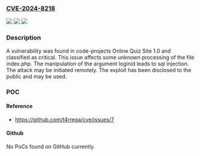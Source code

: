 ### [CVE-2024-8218](https://cve.mitre.org/cgi-bin/cvename.cgi?name=CVE-2024-8218)
![](https://img.shields.io/static/v1?label=Product&message=Online%20Quiz%20Site&color=blue)
![](https://img.shields.io/static/v1?label=Version&message=%3D%201.0%20&color=brighgreen)
![](https://img.shields.io/static/v1?label=Vulnerability&message=CWE-89%20SQL%20Injection&color=brighgreen)

### Description

A vulnerability was found in code-projects Online Quiz Site 1.0 and classified as critical. This issue affects some unknown processing of the file index.php. The manipulation of the argument loginid leads to sql injection. The attack may be initiated remotely. The exploit has been disclosed to the public and may be used.

### POC

#### Reference
- https://github.com/t4rrega/cve/issues/7

#### Github
No PoCs found on GitHub currently.

